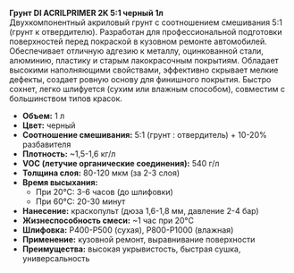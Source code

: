 **Грунт DI ACRILPRIMER 2K 5:1 черный 1л**  
Двухкомпонентный акриловый грунт с соотношением смешивания 5:1 (грунт к отвердителю). Разработан для профессиональной подготовки поверхностей перед покраской в кузовном ремонте автомобилей. Обеспечивает отличную адгезию к металлу, оцинкованной стали, алюминию, пластику и старым лакокрасочным покрытиям. Обладает высокими наполняющими свойствами, эффективно скрывает мелкие дефекты, создает ровную основу для финишного покрытия. Быстро сохнет, легко шлифуется (сухим или влажным способом), совместим с большинством типов красок.

- **Объем:** 1 л  
- **Цвет:** черный  
- **Соотношение смешивания:** 5:1 (грунт : отвердитель) + 10-20% разбавителя  
- **Плотность:** ~1,5-1,6 кг/л  
- **VOC (летучие органические соединения):** 540 г/л  
- **Толщина слоя:** 80-120 мкм (за 2-3 слоя)  
- **Время высыхания:**  
  - При 20°C: 3-6 часов (до шлифовки)  
  - При 60°C: 20-30 минут  
- **Нанесение:** краскопульт (дюза 1,6-1,8 мм, давление 2-4 бар)  
- **Жизнеспособность смеси:** ~1 час при 20°C  
- **Шлифовка:** P400-P500 (сухая), P800-P1000 (влажная)  
- **Применение:** кузовной ремонт, выравнивание поверхности  
- **Преимущества:** высокая укрывистость, быстрая сушка, универсальность  


